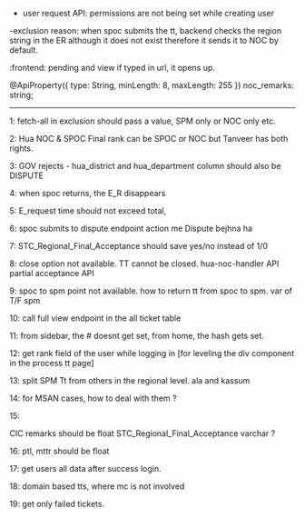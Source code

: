 - user request API:
permissions are not being set while creating user

-exclusion reason:
when spoc submits the tt, backend checks the region string in the ER although it does not exist therefore it
sends it to NOC by default.

:frontend:
pending and view if typed in url, it opens up.

<!-- spocvalidationDTO -->
@ApiProperty({ type: String, minLength: 8, maxLength: 255 })
  noc_remarks: string;


---------------------------------
1:
fetch-all in exclusion should pass a value, SPM only or NOC only etc.

2:
Hua NOC & SPOC Final
rank can be SPOC or NOC but Tanveer has both rights.

3:
GOV rejects - hua_district and hua_department column should also be DISPUTE

4: when spoc returns, the E_R disappears

5:
 E_request time should not exceed total,

 6: 
 spoc submits to dispute endpoint
 action me Dispute bejhna ha

 7:
 STC_Regional_Final_Acceptance should save yes/no instead of 1/0

 8:
 close option not available. TT cannot be closed.
 hua-noc-handler API
 partial acceptance API


 9:
 spoc to spm point not available. how to return tt from spoc to spm.
var of T/F spm

 10:
 call full view endpoint in the all ticket table

 11:
 from sidebar, the # doesnt get set, from home, the hash gets set.
 

 12:
 get rank field of the user while logging in [for leveling the div component in the process tt page]

 13:
 split SPM Tt from others in the regional level. ala and kassum

 14: 
 for MSAN cases, how to deal with them ? 

 15:

 CIC remarks should be float
 STC_Regional_Final_Acceptance varchar ? 


 16: 
 ptl, mttr should be float

 17: 
 get users all data after success login.

 18:
 domain based tts, where mc is not involved

 19:
 get only failed tickets.